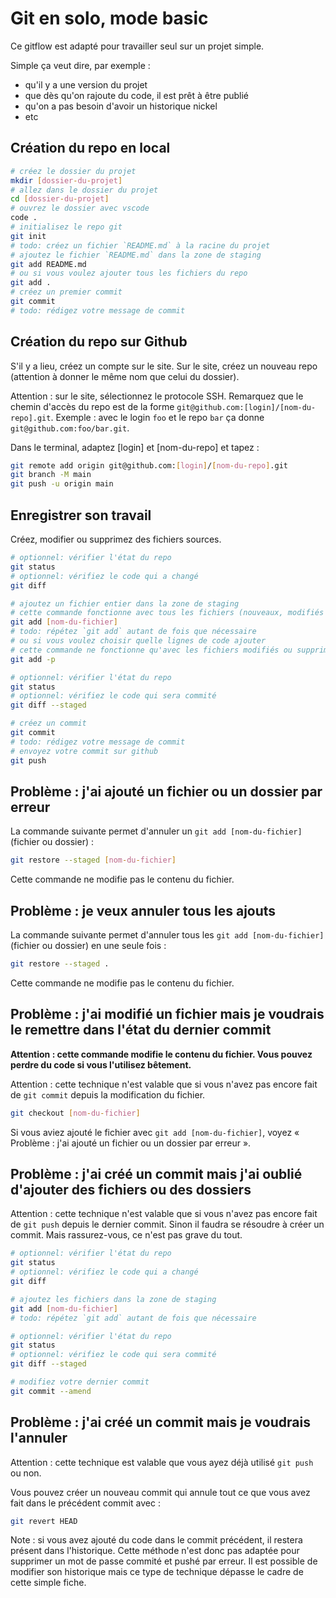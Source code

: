 # Git en solo, mode basic

Ce gitflow est adapté pour travailler seul sur un projet simple.

Simple ça veut dire, par exemple :

- qu'il y a une version du projet
- que dès qu'on rajoute du code, il est prêt à être publié
- qu'on a pas besoin d'avoir un historique nickel
- etc

## Création du repo en local

```bash
# créez le dossier du projet
mkdir [dossier-du-projet]
# allez dans le dossier du projet
cd [dossier-du-projet]
# ouvrez le dossier avec vscode
code .
# initialisez le repo git
git init
# todo: créez un fichier `README.md` à la racine du projet
# ajoutez le fichier `README.md` dans la zone de staging
git add README.md
# ou si vous voulez ajouter tous les fichiers du repo
git add .
# créez un premier commit
git commit
# todo: rédigez votre message de commit
```

## Création du repo sur Github

S'il y a lieu, créez un compte sur le site.
Sur le site, créez un nouveau repo (attention à donner le même nom que celui du dossier).

Attention : sur le site, sélectionnez le protocole SSH.
Remarquez que le chemin d'accès du repo est de la forme `git@github.com:[login]/[nom-du-repo].git`.
Exemple : avec le login `foo` et le repo `bar` ça donne `git@github.com:foo/bar.git`.

Dans le terminal, adaptez [login] et [nom-du-repo] et tapez :

```bash
git remote add origin git@github.com:[login]/[nom-du-repo].git
git branch -M main
git push -u origin main
```

## Enregistrer son travail

Créez, modifier ou supprimez des fichiers sources.

```bash
# optionnel: vérifier l'état du repo
git status
# optionnel: vérifiez le code qui a changé
git diff

# ajoutez un fichier entier dans la zone de staging
# cette commande fonctionne avec tous les fichiers (nouveaux, modifiés ou supprimés)
git add [nom-du-fichier]
# todo: répétez `git add` autant de fois que nécessaire
# ou si vous voulez choisir quelle lignes de code ajouter
# cette commande ne fonctionne qu'avec les fichiers modifiés ou supprimés
git add -p

# optionnel: vérifier l'état du repo
git status
# optionnel: vérifiez le code qui sera commité
git diff --staged

# créez un commit
git commit
# todo: rédigez votre message de commit
# envoyez votre commit sur github
git push
```

## Problème : j'ai ajouté un fichier ou un dossier par erreur

La commande suivante permet d'annuler un `git add [nom-du-fichier]` (fichier ou dossier) :

```bash
git restore --staged [nom-du-fichier]
```

Cette commande ne modifie pas le contenu du fichier.

## Problème : je veux annuler tous les ajouts

La commande suivante permet d'annuler tous les `git add [nom-du-fichier]` (fichier ou dossier) en une seule fois :

```bash
git restore --staged .
```

Cette commande ne modifie pas le contenu du fichier.

## Problème : j'ai modifié un fichier mais je voudrais le remettre dans l'état du dernier commit

**Attention : cette commande modifie le contenu du fichier.
Vous pouvez perdre du code si vous l'utilisez bêtement.**

Attention : cette technique n'est valable que si vous n'avez pas encore fait de `git commit` depuis la modification du fichier.

```bash
git checkout [nom-du-fichier]
```

Si vous aviez ajouté le fichier avec `git add [nom-du-fichier]`, voyez « Problème : j'ai ajouté un fichier ou un dossier par erreur ».

## Problème : j'ai créé un commit mais j'ai oublié d'ajouter des fichiers ou des dossiers

Attention : cette technique n'est valable que si vous n'avez pas encore fait de `git push` depuis le dernier commit.
Sinon il faudra se résoudre à créer un commit.
Mais rassurez-vous, ce n'est pas grave du tout.

```bash
# optionnel: vérifier l'état du repo
git status
# optionnel: vérifiez le code qui a changé
git diff

# ajoutez les fichiers dans la zone de staging
git add [nom-du-fichier]
# todo: répétez `git add` autant de fois que nécessaire

# optionnel: vérifier l'état du repo
git status
# optionnel: vérifiez le code qui sera commité
git diff --staged

# modifiez votre dernier commit
git commit --amend
```

## Problème : j'ai créé un commit mais je voudrais l'annuler

Attention : cette technique est valable que vous ayez déjà utilisé `git push` ou non.

Vous pouvez créer un nouveau commit qui annule tout ce que vous avez fait dans le précédent commit avec :

```bash
git revert HEAD
```

Note : si vous avez ajouté du code dans le commit précédent, il restera présent dans l'historique.
Cette méthode n'est donc pas adaptée pour supprimer un mot de passe commité et pushé par erreur.
Il est possible de modifier son historique mais ce type de technique dépasse le cadre de cette simple fiche.

